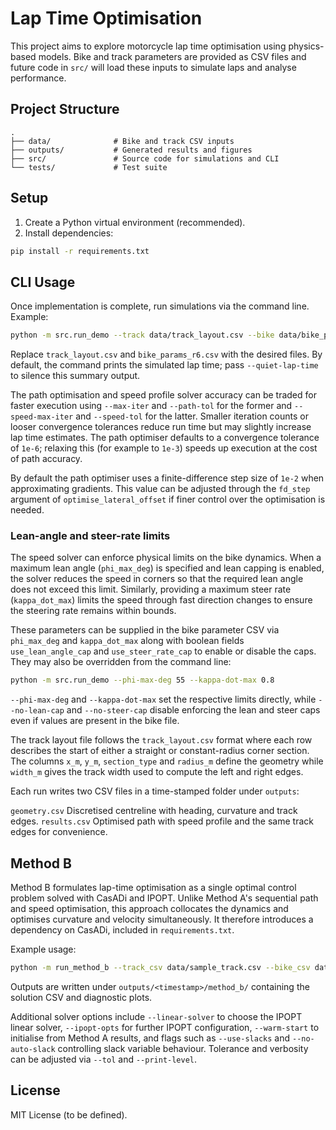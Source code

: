 # Lap Time Optimisation

This project aims to explore motorcycle lap time optimisation using physics-based models. Bike and track parameters are provided as CSV files and future code in `src/` will load these inputs to simulate laps and analyse performance.

## Project Structure

```
.
├── data/              # Bike and track CSV inputs
├── outputs/           # Generated results and figures
├── src/               # Source code for simulations and CLI
└── tests/             # Test suite
```

## Setup

1. Create a Python virtual environment (recommended).
2. Install dependencies:

```bash
pip install -r requirements.txt
```

## CLI Usage

Once implementation is complete, run simulations via the command line. Example:

```bash
python -m src.run_demo --track data/track_layout.csv --bike data/bike_params_r6.csv
```

Replace `track_layout.csv` and `bike_params_r6.csv` with the desired files. By
default, the command prints the simulated lap time; pass `--quiet-lap-time` to
silence this summary output.

The path optimisation and speed profile solver accuracy can be traded for
faster execution using `--max-iter` and `--path-tol` for the former and
`--speed-max-iter` and `--speed-tol` for the latter. Smaller iteration counts or
looser convergence tolerances reduce run time but may slightly increase lap
time estimates. The path optimiser defaults to a convergence tolerance of
`1e-6`; relaxing this (for example to `1e-3`) speeds up execution at the cost of
path accuracy.

By default the path optimiser uses a finite-difference step size of `1e-2` when
approximating gradients. This value can be adjusted through the `fd_step`
argument of `optimise_lateral_offset` if finer control over the optimisation is
needed.

### Lean-angle and steer-rate limits

The speed solver can enforce physical limits on the bike dynamics. When a
maximum lean angle (``phi_max_deg``) is specified and lean capping is enabled,
the solver reduces the speed in corners so that the required lean angle does not
exceed this limit. Similarly, providing a maximum steer rate (``kappa_dot_max``)
limits the speed through fast direction changes to ensure the steering rate
remains within bounds.

These parameters can be supplied in the bike parameter CSV via
``phi_max_deg`` and ``kappa_dot_max`` along with boolean fields
``use_lean_angle_cap`` and ``use_steer_rate_cap`` to enable or disable the caps.
They may also be overridden from the command line:

```bash
python -m src.run_demo --phi-max-deg 55 --kappa-dot-max 0.8
```

``--phi-max-deg`` and ``--kappa-dot-max`` set the respective limits directly,
while ``--no-lean-cap`` and ``--no-steer-cap`` disable enforcing the lean and
steer caps even if values are present in the bike file.

The track layout file follows the ``track_layout.csv`` format where each row
describes the start of either a straight or constant-radius corner section. The
columns ``x_m``, ``y_m``, ``section_type`` and ``radius_m`` define the geometry
while ``width_m`` gives the track width used to compute the left and right
edges.

Each run writes two CSV files in a time-stamped folder under ``outputs``:

``geometry.csv``
    Discretised centreline with heading, curvature and track edges.
``results.csv``
    Optimised path with speed profile and the same track edges for
    convenience.

## Method B

Method B formulates lap-time optimisation as a single optimal control problem
solved with CasADi and IPOPT. Unlike Method A's sequential path and speed
optimisation, this approach collocates the dynamics and optimises curvature and
velocity simultaneously. It therefore introduces a dependency on CasADi,
included in ``requirements.txt``.

Example usage:

```bash
python -m run_method_b --track_csv data/sample_track.csv --bike_csv data/bike_params.csv --ds 0.5
```

Outputs are written under ``outputs/<timestamp>/method_b/`` containing the
solution CSV and diagnostic plots.

Additional solver options include ``--linear-solver`` to choose the IPOPT linear
solver, ``--ipopt-opts`` for further IPOPT configuration, ``--warm-start`` to
initialise from Method A results, and flags such as ``--use-slacks`` and
``--no-auto-slack`` controlling slack variable behaviour. Tolerance and
verbosity can be adjusted via ``--tol`` and ``--print-level``.

## License

MIT License (to be defined).
